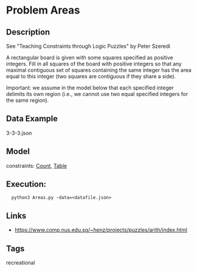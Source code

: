 # Problem Areas
## Description
See "Teaching Constraints through Logic Puzzles" by Peter Szeredi

A rectangular board is given with some squares specified as positive integers.
Fill in all squares of the board with positive integers so that any maximal contiguous set of squares containing the same integer
has the area equal to this integer (two squares are contiguous if they share a side).

Important: we assume in the model below that each specified integer delimits its own region
(i.e., we cannot use two equal specified integers for the same region).

## Data Example
  3-3-3.json

## Model
  constraints: [Count](http://pycsp.org/documentation/constraints/Count), [Table](http://pycsp.org/documentation/constraints/Table)

## Execution:
```
  python3 Areas.py -data=<datafile.json>
```

## Links
 - https://www.comp.nus.edu.sg/~henz/projects/puzzles/arith/index.html

## Tags
  recreational
